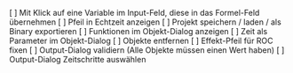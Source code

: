 [ ] Mit Klick auf eine Variable im Input-Feld, diese in das Formel-Feld übernehmen
[ ] Pfeil in Echtzeit anzeigen
[ ] Projekt speichern / laden / als Binary exportieren
[ ] Funktionen im Objekt-Dialog anzeigen
[ ] Zeit als Parameter im Objekt-Dialog
[ ] Objekte entfernen
[ ] Effekt-Pfeil für ROC fixen
[ ] Output-Dialog validiern (Alle Objekte müssen einen Wert haben)
[ ] Output-Dialog Zeitschritte auswählen
